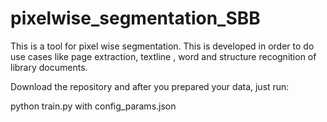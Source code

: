 # pixelwise_segmentation_SBB
This is a tool for pixel wise segmentation. This is developed in order to do use cases like page extraction, textline , word 
and structure recognition of library documents.

Download the repository and after you prepared your data, just run:

python train.py with config_params.json

